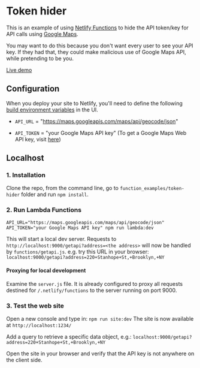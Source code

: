 # Token hider

This is an example of using [Netlify Functions](https://www.netlify.com/docs/functions/) to hide the API token/key for API calls using [Google Maps](https://developers.google.com/maps/documentation/javascript/tutorial).

You may want to do this because you don't want every user to see your API key. If they had that, they could make malicious use of Google Maps API, while pretending to be you.

[Live demo](https://hzdf-maps.netlify.com/)

## Configuration

When you deploy your site to Netlify, you'll need to define the following [build environment variables](https://www.netlify.com/docs/continuous-deployment/#build-environment-variables) in the UI.

* `API_URL` = "https://maps.googleapis.com/maps/api/geocode/json"

* `API_TOKEN` = "your Google Maps API key" (To get a Google Maps Web API key, visit [here](https://developers.google.com/maps/documentation/javascript/get-api-key))

## Localhost

### 1. Installation

Clone the repo, from the command line, go to `function_examples/token-hider` folder and run `npm install`.

### 2. Run Lambda Functions

```
API_URL="https://maps.googleapis.com/maps/api/geocode/json"
API_TOKEN="your Google Maps API key" npm run lambda:dev
```

This will start a local dev server. Requests to `http://localhost:9000/getapi?address=<the address>` will now be handled by `functions/getapi.js`.
e.g. try this URL in your browser:
`localhost:9000/getapi?address=220+Stanhope+St,+Brooklyn,+NY`

#### Proxying for local development

Examine the `server.js` file. It is already configured to proxy all requests destined for `/.netlify/functions` to the server running on port 9000.

### 3. Test the web site

Open a new console and type in: `npm run site:dev`
The site is now available at `http://localhost:1234/`

Add a query to retrieve a specific data object, e.g.:
`localhost:9000/getapi?address=220+Stanhope+St,+Brooklyn,+NY`

Open the site in your browser and verify that the API key is not anywhere on the client side.
